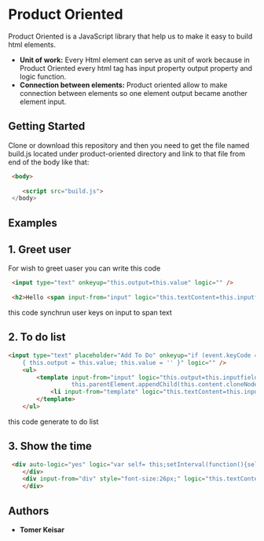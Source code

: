 # Product Oriented

Product Oriented is a JavaScript library that help us to make it easy to build html elements.

* **Unit of work:** Every Html element can serve as unit of work because in Product Oriented every html tag has input property output property and logic function.
* **Connection between elements:** Product oriented allow to make connection between elements so one element output became another element input.

## Getting Started
Clone or download this repository and then you need to get the file named
build.js located under product-oriented directory  and link to that file from end of the body like that:
```html
 <body>
 
    <script src="build.js">
 </body>
```

## Examples
## 1. Greet user
For wish to greet uaser you can write this code
```html
 <input type="text" onkeyup="this.output=this.value" logic="" />
  
 <h2>Hello <span input-from="input" logic="this.textContent=this.inputfield"></span></h2>
```
this code synchrun user keys on input to span text

 ## 2. To do list

```html
<input type="text" placeholder="Add To Do" onkeyup="if (event.keyCode === 13 && this.value)
    { this.output = this.value; this.value = '' }" logic="" />
    <ul>
        <template input-from="input" logic="this.output=this.inputfield;
                  this.parentElement.appendChild(this.content.cloneNode(true));">
            <li input-from="template" logic="this.textContent=this.inputfield"></li>
        </template>
    </ul>
```
this code generate to do list

## 3. Show the time
```html
 <div auto-logic="yes" logic="var self= this;setInterval(function(){self.output=new Date().toLocaleTimeString()},1000)">
    </div>
    <div input-from="div" style="font-size:26px;" logic="this.textContent='The time in Tel Aviv is: '+this.inputfield;">
    </div>
 ```

## Authors

* **Tomer Keisar** 


